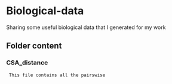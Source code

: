 # Biological-data
Sharing some useful biological data that I generated for my work

## Folder content

### CSA_distance

     This file contains all the pairswise 

